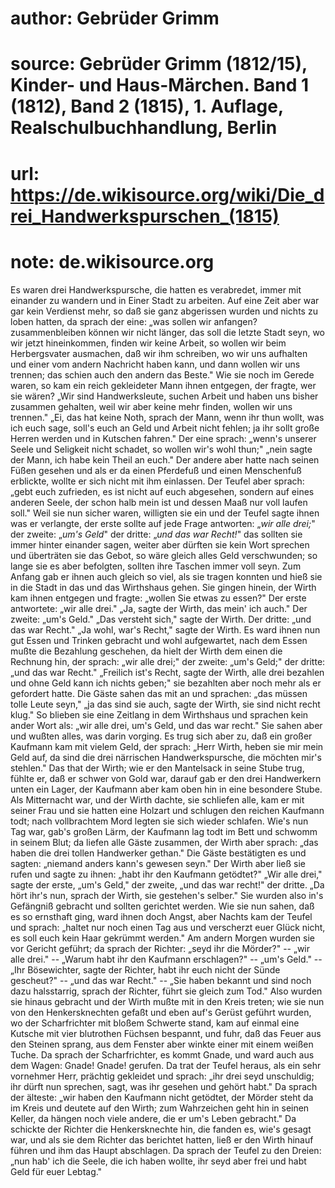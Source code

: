 # author: Gebrüder Grimm
# source: Gebrüder Grimm (1812/15), Kinder- und Haus-Märchen. Band 1 (1812), Band 2 (1815), 1. Auflage, Realschulbuchhandlung, Berlin
# url: https://de.wikisource.org/wiki/Die_drei_Handwerkspurschen_(1815)
# note: de.wikisource.org

Es waren drei Handwerkspursche, die hatten es verabredet, immer mit einander zu wandern und in Einer Stadt zu arbeiten. Auf eine Zeit aber war gar kein Verdienst mehr, so daß sie ganz abgerissen wurden und nichts zu loben hatten, da sprach der eine: „was sollen wir anfangen? zusammenbleiben können wir nicht länger, das soll die letzte Stadt seyn, wo wir jetzt hineinkommen, finden wir keine Arbeit, so wollen wir beim Herbergsvater ausmachen, daß wir ihm schreiben, wo wir uns aufhalten und einer vom andern Nachricht haben kann, und dann wollen wir uns trennen; das schien auch den andern das Beste." Wie sie noch im Gerede waren, so kam ein reich gekleideter Mann ihnen entgegen, der fragte, wer sie wären? „Wir sind Handwerksleute, suchen Arbeit und haben uns bisher zusammen gehalten, weil wir aber keine mehr finden, wollen wir uns trennen." „Ei, das hat keine Noth, sprach der Mann, wenn ihr thun wollt, was ich euch sage, soll's euch an Geld und Arbeit nicht fehlen; ja ihr sollt große Herren werden und in Kutschen fahren." Der eine sprach: „wenn's unserer Seele und Seligkeit nicht schadet, so wollen wir's wohl thun;" „nein sagte der Mann, ich habe kein  Theil an euch." Der andere aber hatte nach seinen Füßen gesehen und als er da einen Pferdefuß und einen Menschenfuß erblickte, wollte er sich nicht mit ihm einlassen. Der Teufel aber sprach: „gebt euch zufrieden, es ist nicht auf euch abgesehen, sondern auf eines anderen Seele, der schon halb mein ist und dessen Maaß nur voll laufen soll." Weil sie nun sicher waren, willigten sie ein und der Teufel sagte ihnen was er verlangte, der erste sollte auf jede Frage antworten: „*wir alle drei;*" der zweite: „*um's Geld*" der dritte: „*und das war Recht!*" das sollten sie immer hinter einander sagen, weiter aber dürften sie kein Wort sprechen und überträten sie das Gebot, so wäre gleich alles Geld verschwunden; so lange sie es aber befolgten, sollten ihre Taschen immer voll seyn. Zum Anfang gab er ihnen auch gleich so viel, als sie tragen konnten und hieß sie in die Stadt in das und das Wirthshaus gehen. Sie gingen hinein, der Wirth kam ihnen entgegen und fragte: „wollen Sie etwas zu essen?" Der erste antwortete: „wir alle drei." „Ja, sagte der Wirth, das mein' ich auch." Der zweite: „um's Geld." „Das versteht sich," sagte der Wirth. Der dritte: „und das war Recht." „Ja wohl, war's Recht," sagte der Wirth. Es ward ihnen nun gut Essen und Trinken gebracht und wohl aufgewartet, nach dem Essen mußte die Bezahlung geschehen, da hielt der Wirth dem einen  die Rechnung hin, der sprach: „wir alle drei;" der zweite: „um's Geld;" der dritte: „und das war Recht." „Freilich ist's Recht, sagte der Wirth, alle drei bezahlen und ohne Geld kann ich nichts geben;" sie bezahlten aber noch mehr als er gefordert hatte. Die Gäste sahen das mit an und sprachen: „das müssen tolle Leute seyn," „ja das sind sie auch, sagte der Wirth, sie sind nicht recht klug." So blieben sie eine Zeitlang in dem Wirthshaus und sprachen kein ander Wort als: „wir alle drei, um's Geld, und das war recht." Sie sahen aber und wußten alles, was darin vorging. Es trug sich aber zu, daß ein großer Kaufmann kam mit vielem Geld, der sprach: „Herr Wirth, heben sie mir mein Geld auf, da sind die drei närrischen Handwerkspursche, die möchten mir's stehlen." Das that der Wirth; wie er den Mantelsack in seine Stube trug, fühlte er, daß er schwer von Gold war, darauf gab er den drei Handwerkern unten ein Lager, der Kaufmann aber kam oben hin in eine besondere Stube. Als Mitternacht war, und der Wirth dachte, sie schliefen alle, kam er mit seiner Frau und sie hatten eine Holzart und schlugen den reichen Kaufmann todt; nach vollbrachtem Mord legten sie sich wieder schlafen. Wie's nun Tag war, gab's großen Lärm, der Kaufmann lag todt im Bett und schwomm in seinem Blut; da liefen alle Gäste zusammen, der Wirth aber sprach: „das  haben die drei tollen Handwerker gethan." Die Gäste bestätigten es und sagten: „niemand anders kann's gewesen seyn." Der Wirth aber ließ sie rufen und sagte zu ihnen: „habt ihr den Kaufmann getödtet?" „Wir alle drei," sagte der erste, „um's Geld," der zweite, „und das war recht!" der dritte. „Da hört ihr's nun, sprach der Wirth, sie gestehen's selber." Sie wurden also in's Gefängniß gebracht und sollten gerichtet werden. Wie sie nun sahen, daß es so ernsthaft ging, ward ihnen doch Angst, aber Nachts kam der Teufel und sprach: „haltet nur noch einen Tag aus und verscherzt euer Glück nicht, es soll euch kein Haar gekrümmt werden." Am andern Morgen wurden sie vor Gericht geführt; da sprach der Richter: „seyd ihr die Mörder?" -- „wir alle drei." -- „Warum habt ihr den Kaufmann erschlagen?" -- „um's Geld." -- „Ihr Bösewichter, sagte der Richter, habt ihr euch nicht der Sünde gescheut?" -- „und das war Recht." -- „Sie haben bekannt und sind noch dazu halsstarrig, sprach der Richter, führt sie gleich zum Tod." Also wurden sie hinaus gebracht und der Wirth mußte mit in den Kreis treten; wie sie nun von den Henkersknechten gefaßt und eben auf's Gerüst geführt wurden, wo der Scharfrichter mit bloßem Schwerte stand, kam auf einmal eine Kutsche mit vier blutrothen Füchsen bespannt, und fuhr, daß das Feuer aus  den Steinen sprang, aus dem Fenster aber winkte einer mit einem weißen Tuche. Da sprach der Scharfrichter, es kommt Gnade, und ward auch aus dem Wagen: Gnade! Gnade! gerufen. Da trat der Teufel heraus, als ein sehr vornehmer Herr, prächtig gekleidet und sprach: „ihr drei seyd unschuldig; ihr dürft nun sprechen, sagt, was ihr gesehen und gehört habt." Da sprach der älteste: „wir haben den Kaufmann nicht getödtet, der Mörder steht da im Kreis und deutete auf den Wirth; zum Wahrzeichen geht hin in seinen Keller, da hängen noch viele andere, die er um's Leben gebracht." Da schickte der Richter die Henkersknechte hin, die fanden es, wie's gesagt war, und als sie dem Richter das berichtet hatten, ließ er den Wirth hinauf führen und ihm das Haupt abschlagen. Da sprach der Teufel zu den Dreien: „nun hab' ich die Seele, die ich haben wollte, ihr seyd aber frei und habt Geld für euer Lebtag." 

